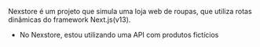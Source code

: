 <img src="">

Nexstore é um projeto que simula uma loja web de roupas, que utiliza rotas dinâmicas do framework Next.js(v13).

- No Nexstore, estou utilizando uma API com produtos fictícios
 

